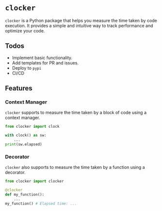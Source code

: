 # `clocker`

`clocker` is a Python package that helps you measure the time taken by code execution. It provides a simple and intuitive way to track performance and optimize your code.

## Todos

- Implement basic functionality.
- Add templates for PR and issues.
- Deploy to `pypi`
- CI/CD

## Features

### Context Manager

`clocker` supports to measure the time taken by a block of code using a context manager.

```python
from clocker import clock

with clock() as sw:
    ...
print(sw.elapsed)
```

### Decorator

`clocker` also supports to measure the time taken by a function using a decorator.

```python
from clocker import clocker

@clocker
def my_function():
    ...
my_function() # Elapsed time: ...
```
